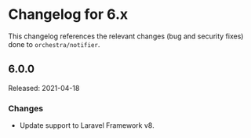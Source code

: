 # Changelog for 6.x

This changelog references the relevant changes (bug and security fixes) done to `orchestra/notifier`.

## 6.0.0

Released: 2021-04-18

### Changes

* Update support to Laravel Framework v8.
